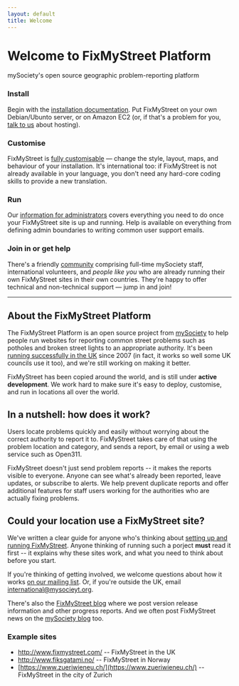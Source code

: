 ```yaml
---
layout: default
title: Welcome
---
```


Welcome to FixMyStreet Platform
===============================

<p class="lead">
  mySociety's open source geographic problem-reporting platform
</p>

<div class="row-fluid">
  <div class="span6">
    <h3>Install</h3>
    <p>
      Begin with the <a href="/install/">installation documentation</a>. Put
      FixMyStreet on your own Debian/Ubunto server, or on Amazon EC2 (or, if
      that's a problem for you, <a
      href="http://www.mysociety.org/contact/">talk to us</a> about hosting).
    </p>
  </div>
  <div class="span6">
    <h3>Customise</h3>
    <p>
      FixMyStreet is <a href="/customising/">fully customisable</a> &mdash;
      change the style, layout, maps, and behaviour of your installation.
      It's international too: if FixMyStreet is not already available in your
      language, you don't need any hard-core coding skills to provide a new
      translation.
    </p>
  </div>
</div>
<div class="row-fluid">
  <div class="span6">
    <h3>Run</h3>
    <p>
      Our <a href="/running">information for administrators</a> covers
      everything you need to do once your FixMyStreet site is up and running.
      Help is available on everything from defining admin boundaries
      to writing common user support emails.
    </p>
  </div>
  <div class="span6">
    <h3>Join in or get help</h3>
    <p>
      There's a friendly <a href="/community/">community</a> comprising
      full-time mySociety staff, international volunteers, and <em>people like
      you</em> who are already running their own FixMyStreet sites in their own
      countries. They're happy to offer technical and non-technical support
      &mdash; jump in and join!
    </p>
  </div>
</div>

---

About the FixMyStreet Platform
------------------------------

The FixMyStreet Platform is an open source project from
[mySociety](http://www.mysociety.org) to help people run websites for
reporting common street problems such as potholes and broken street lights to
an appropriate authority. It's been [running successfully in the
UK](http://www.fixmystreet.com) since 2007 (in fact, it works so well some UK
councils use it too), and we're still working on making it better.

FixMyStreet has been copied around the world, and is still under
<strong>active development</strong>. We work hard to make sure it's easy to
deploy, customise, and run in locations all over the world.

In a nutshell: how does it work?
--------------------------------

Users locate problems quickly and easily without worrying about the correct
authority to report it to. FixMyStreet takes care of that using the problem
location and category, and sends a report, by email or using a web service
such as Open311.

FixMyStreet doesn't just send problem reports -- it makes the reports visible
to everyone. Anyone can see what's already been reported, leave updates, or
subscribe to alerts. We help prevent duplicate reports and offer additional
features for staff users working for the authorities who are actually fixing
problems.

Could your location use a FixMyStreet site?
-------------------------------------------

We've written a clear guide for anyone who's thinking about [setting up and
running FixMyStreet](The-FixMyStreet-Platform-DIY-Guide-v1.1.pdf). Anyone
thinking of running such a porject **must** read it first -- it explains why
these sites work, and what you need to think about before you start.

If you're thinking of getting involved, we welcome questions about how it
works [on our mailing
list](https://secure.mysociety.org/admin/lists/mailman/listinfo/fixmystreet).
Or, if you're outside the UK, email international@mysocieyt.org.

There's also the [FixMyStreet blog](blog/) where we post version release
information and other progress reports. And we often post FixMyStreet news on
the <a href="http://www.mysociety.org/blog">mySociety blog</a> too.


### Example sites

* <http://www.fixmystreet.com/> -- FixMyStreet in the UK
* <http://www.fiksgatami.no/> -- FixMyStreet in Norway
* [https://www.zueriwieneu.ch/](https://www.zueriwieneu.ch/) -- FixMyStreet in the city of Zurich


